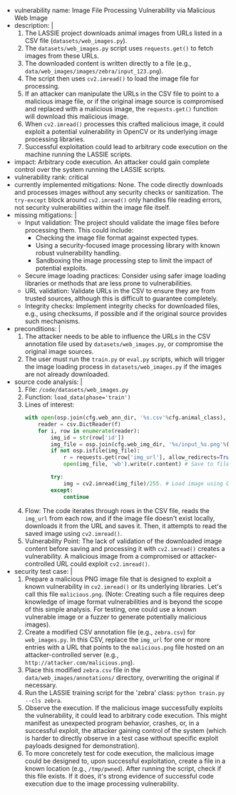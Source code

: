 - vulnerability name: Image File Processing Vulnerability via Malicious Web Image
- description: |
  1. The LASSIE project downloads animal images from URLs listed in a CSV file (`datasets/web_images.py`).
  2. The `datasets/web_images.py` script uses `requests.get()` to fetch images from these URLs.
  3. The downloaded content is written directly to a file (e.g., `data/web_images/images/zebra/input_123.png`).
  4. The script then uses `cv2.imread()` to load the image file for processing.
  5. If an attacker can manipulate the URLs in the CSV file to point to a malicious image file, or if the original image source is compromised and replaced with a malicious image, the `requests.get()` function will download this malicious image.
  6. When `cv2.imread()` processes this crafted malicious image, it could exploit a potential vulnerability in OpenCV or its underlying image processing libraries.
  7. Successful exploitation could lead to arbitrary code execution on the machine running the LASSIE scripts.
- impact: Arbitrary code execution. An attacker could gain complete control over the system running the LASSIE scripts.
- vulnerability rank: critical
- currently implemented mitigations: None. The code directly downloads and processes images without any security checks or sanitization. The `try-except` block around `cv2.imread()` only handles file reading errors, not security vulnerabilities within the image file itself.
- missing mitigations: |
  - Input validation: The project should validate the image files before processing them. This could include:
      - Checking the image file format against expected types.
      - Using a security-focused image processing library with known robust vulnerability handling.
      - Sandboxing the image processing step to limit the impact of potential exploits.
  - Secure image loading practices: Consider using safer image loading libraries or methods that are less prone to vulnerabilities.
  - URL validation: Validate URLs in the CSV to ensure they are from trusted sources, although this is difficult to guarantee completely.
  - Integrity checks: Implement integrity checks for downloaded files, e.g., using checksums, if possible and if the original source provides such mechanisms.
- preconditions: |
  1. The attacker needs to be able to influence the URLs in the CSV annotation file used by `datasets/web_images.py`, or compromise the original image sources.
  2. The user must run the `train.py` or `eval.py` scripts, which will trigger the image loading process in `datasets/web_images.py` if the images are not already downloaded.
- source code analysis: |
  1. File: `/code/datasets/web_images.py`
  2. Function: `load_data(phase='train')`
  3. Lines of interest:
     ```python
     with open(osp.join(cfg.web_ann_dir, '%s.csv'%cfg.animal_class), 'r') as f:
         reader = csv.DictReader(f)
         for i, row in enumerate(reader):
             img_id = str(row['id'])
             img_file = osp.join(cfg.web_img_dir, '%s/input_%s.png'%(cfg.animal_class, img_id))
             if not osp.isfile(img_file):
                 r = requests.get(row['img_url'], allow_redirects=True) # Download image from URL
                 open(img_file, 'wb').write(r.content) # Save to file without validation

             try:
                 img = cv2.imread(img_file)/255. # Load image using OpenCV
             except:
                 continue
     ```
  4. Flow: The code iterates through rows in the CSV file, reads the `img_url` from each row, and if the image file doesn't exist locally, downloads it from the URL and saves it. Then, it attempts to read the saved image using `cv2.imread()`.
  5. Vulnerability Point: The lack of validation of the downloaded image content before saving and processing it with `cv2.imread()` creates a vulnerability. A malicious image from a compromised or attacker-controlled URL could exploit `cv2.imread()`.
- security test case: |
  1. Prepare a malicious PNG image file that is designed to exploit a known vulnerability in `cv2.imread()` or its underlying libraries. Let's call this file `malicious.png`. (Note: Creating such a file requires deep knowledge of image format vulnerabilities and is beyond the scope of this simple analysis. For testing, one could use a known vulnerable image or a fuzzer to generate potentially malicious images).
  2. Create a modified CSV annotation file (e.g., `zebra.csv`) for `web_images.py`. In this CSV, replace the `img_url` for one or more entries with a URL that points to the `malicious.png` file hosted on an attacker-controlled server (e.g., `http://attacker.com/malicious.png`).
  3. Place this modified `zebra.csv` file in the `data/web_images/annotations/` directory, overwriting the original if necessary.
  4. Run the LASSIE training script for the 'zebra' class: `python train.py --cls zebra`.
  5. Observe the execution. If the malicious image successfully exploits the vulnerability, it could lead to arbitrary code execution. This might manifest as unexpected program behavior, crashes, or, in a successful exploit, the attacker gaining control of the system (which is harder to directly observe in a test case without specific exploit payloads designed for demonstration).
  6. To more concretely test for code execution, the malicious image could be designed to, upon successful exploitation, create a file in a known location (e.g., `/tmp/pwned`). After running the script, check if this file exists. If it does, it's strong evidence of successful code execution due to the image processing vulnerability.